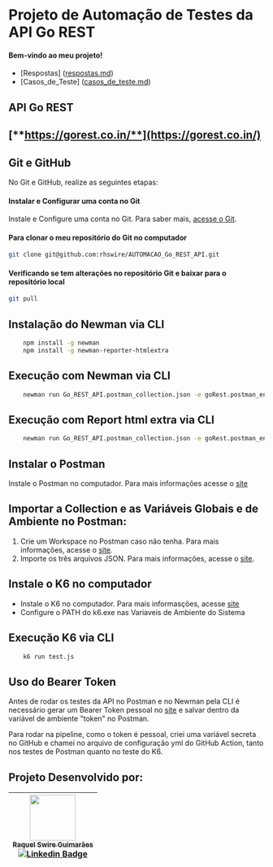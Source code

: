 # Projeto de Automação de Testes da API Go REST

#### Bem-vindo ao meu projeto!

- [Respostas] ([respostas.md](https://github.com/rhswire/AUTOMACAO_Go_REST_API/blob/main/respostas.md))
- [Casos_de_Teste] ([casos_de_teste.md](https://github.com/rhswire/AUTOMACAO_Go_REST_API/blob/main/casos_de_teste.md))


## API Go REST

## [**https://gorest.co.in/**](https://gorest.co.in/)

## Git e GitHub

No Git e GitHub, realize as seguintes etapas:

#### **Instalar e Configurar uma conta no Git** 

Instale e Configure uma conta no Git. Para saber mais, [acesse o Git](https://git-scm.com/download/win).

#### **Para clonar o meu repositório do Git no computador**

 ```sh default
 git clone git@github.com:rhswire/AUTOMACAO_Go_REST_API.git
 ```

#### **Verificando se tem alterações no repositório Git e baixar para o repositório local**

 ```sh default
 git pull
 ```

## Instalação do Newman via CLI
```bash
    npm install -g newman
    npm install -g newman-reporter-htmlextra
```

## Execução com Newman via CLI
```bash
    newman run Go_REST_API.postman_collection.json -e goRest.postman_environment.json -g goRest.postman_globals.json
```

## Execução com Report html extra via CLI
```bash
    newman run Go_REST_API.postman_collection.json -e goRest.postman_environment.json -g goRest.postman_globals.json -r htmlextra
```

## Instalar o Postman

Instale o Postman no computador. Para mais informações acesse o [site](https://www.postman.com/downloads/)

## Importar a Collection e as Variáveis Globais e de Ambiente no Postman:

1. Crie um Workspace no Postman caso não tenha. Para mais informações, acesse o [site](https://www.softwaretestinghelp.com/postman-collections-import-export-generate-code/).
2. Importe os três arquivos JSON. Para mais informações, acesse o [site](https://www.softwaretestinghelp.com/postman-collections-import-export-generate-code/).

## Instale o K6 no computador

- Instale o K6 no computador. Para mais informasções, acesse [site](https://k6.io/docs/get-started/installation/)
- Configure o PATH do k6.exe nas Variaveis de Ambiente do Sistema
  
## Execução K6 via CLI
```bash
    k6 run test.js
```
## Uso do Bearer Token

Antes de rodar os testes da API no Postman e no Newman pela CLI é necessário gerar um Bearer Token pessoal no [site](https://gorest.co.in/) e salvar dentro da variável de ambiente "token" no Postman.

Para rodar na pipeline, como o token é pessoal, criei uma variável secreta no GitHub e chamei no arquivo de configuração yml do GitHub Action, tanto nos testes de Postman quanto no teste do K6.

## Projeto Desenvolvido por: 
 | [<img loading="lazy" src="https://avatars.githubusercontent.com/u/93127535" width=90><br/><sub>Raquel Swire Guimarães</sub>](https://github.com/rhswire)<br/>[![Linkedin Badge](https://img.shields.io/badge/-LinkedIn-blue?style=flat-square&logo=Linkedin&logoColor=white&link=https://www.linkedin.com/in/rhswire)](https://www.linkedin.com/in/rhswire) | 
| :----------------------------------------------------------: | 